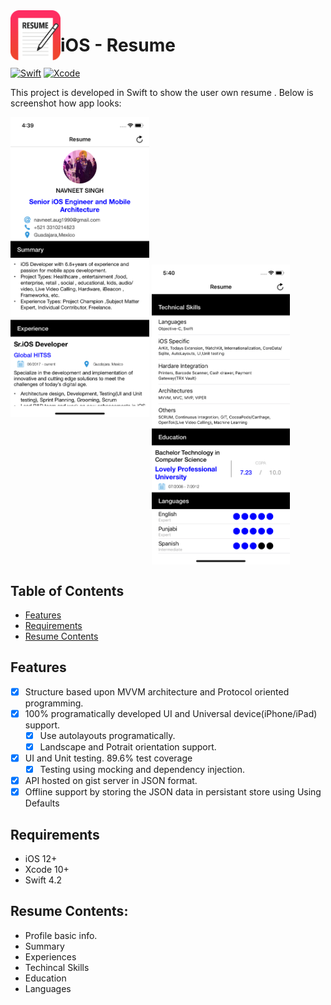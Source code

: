 <img align="left" width="80" height="80" src="https://github.com/navneet1990/Resume/blob/master/Resume/Resources/Assets.xcassets/AppIcon.appiconset/appLogo83%402x.png" alt="iOS resume application project app icon">

# iOS - Resume 

[![Swift](https://img.shields.io/badge/Swift-4.2-orange.svg)](https://swift.org)
[![Xcode](https://img.shields.io/badge/Xcode-10.1-blue.svg)](https://developer.apple.com/xcode)

This project is developed  in Swift to show the user own resume .
Below is screenshot how app looks:

<img height="480" src="https://github.com/navneet1990/Resume/blob/master/Resume/Resources/DemoScreenshot/screenShot.png" alt="demo of resume"> <img align="center" height="480" src="https://github.com/navneet1990/Resume/blob/master/Resume/Resources/DemoScreenshot/screenshot2.png" alt="demo of resume">

## Table of Contents

- [Features](#features)
- [Requirements](#requirements)
- [Resume Contents](#resume)

## Features

- [x] Structure based upon MVVM architecture and Protocol oriented programming.
- [x] 100% programatically developed UI and Universal device(iPhone/iPad) support.
    - [x] Use autolayouts programatically.
    - [x] Landscape and Potrait orientation support.
- [x] UI and Unit testing. 89.6%  test coverage
    - [x] Testing using mocking and dependency injection.
- [x] API hosted on gist server in JSON format.
- [x] Offline support by storing the JSON data in persistant store using Using Defaults

## Requirements

- iOS 12+
- Xcode 10+
- Swift 4.2

## Resume Contents:
-  Profile basic info.
-  Summary
-  Experiences
-  Techincal Skills
-  Education
-  Languages

